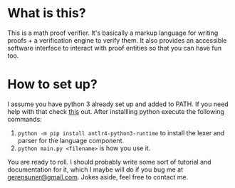 # What is this?
This is a math proof verifier. It's basically a markup language for writing proofs + a verification engine to verify them. 
It also provides an accessible software interface to interact with proof entities so that you can have fun too.
# How to set up?
I assume you have python 3 already set up and added to PATH. 
If you need help with that check [this](https://realpython.com/installing-python/) out.
After installling python execute the following commands:
1. `python -m pip install antlr4-python3-runtime` to install the lexer and parser for the language component.
2. `python main.py <filename>` is how you use it. 

You are ready to roll. I should probably write some sort of tutorial and documentation for it, 
which I maybe will do if you bug me at gerensuner@gmail.com. Jokes aside, feel free to contact me.
